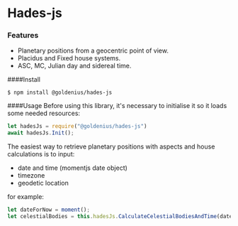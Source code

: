 
# Hades-js

### Features

- Planetary positions from a geocentric point of view.
- Placidus and Fixed house systems.
- ASC, MC, Julian day and sidereal time.

####Install

`$ npm install @goldenius/hades-js`

####Usage
Before using this library, it's necessary to initialise it so it loads some needed resources:
```javascript
let hadesJs = require("@goldenius/hades-js")
await hadesJs.Init();
```

The easiest way to retrieve planetary positions with aspects and house calculations is to input:
- date and time (momentjs date object)
- timezone
- geodetic location

for example:
```javascript
let dateForNow = moment();
let celestialBodies = this.hadesJs.CalculateCelestialBodiesAndTime(dateForNow,"GB",{longitude:"-50",latitude:"20"});